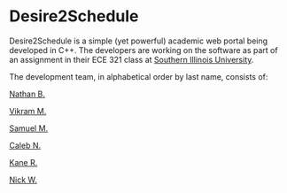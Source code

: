 # Desire2Schedule
Desire2Schedule is a simple (yet powerful) academic web portal being developed
in C++. The developers are working on the software as part of an assignment in
their ECE 321 class at [Southern Illinois University](http://siu.edu).

The development team, in alphabetical order by last name, consists of:

[Nathan B.](https://github.com/nathantb)

[Vikram M.](https://github.com/Vikrammel)

[Samuel M.](https://github.com/Samuelmorris)

[Caleb N.](https://github.com/yoursocool90)

[Kane R.](https://github.com/KaneRodriguez)

[Nick W.](https://github.com/nickwhetstone)